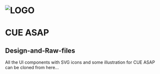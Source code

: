 # ![LOGO](https://github.com/CUE-ASAP/Design-and-Raw-files/blob/main/LOGO/sample/cueLOGO.png) 
# CUE ASAP
## Design-and-Raw-files
All the UI components with SVG icons and some illustration for CUE ASAP can be cloned from here...


